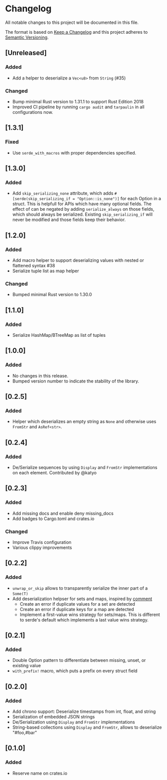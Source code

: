 # Changelog

All notable changes to this project will be documented in this file.

The format is based on [Keep a Changelog](http://keepachangelog.com/en/1.0.0/)
and this project adheres to [Semantic Versioning](http://semver.org/spec/v2.0.0.html).

## [Unreleased]

### Added

* Add a helper to deserialize a `Vec<u8>` from `String` (#35)

### Changed

* Bump minimal Rust version to 1.31.1 to support Rust Edition 2018
* Improved CI pipeline by running `cargo audit` and `tarpaulin` in all configurations now.

## [1.3.1]

### Fixed

* Use `serde_with_macros` with proper dependencies specified.

## [1.3.0]

### Added

* Add `skip_serializing_none` attribute, which adds `#[serde(skip_serializing_if = "Option::is_none")]` for each Option in a struct.
    This is helpfull for APIs which have many optional fields.
    The effect of can be negated by adding `serialize_always` on those fields, which should always be serialized.
    Existing `skip_serializing_if` will never be modified and those fields keep their behavior.

## [1.2.0]

### Added

* Add macro helper to support deserializing values with nested or flattened syntax #38
* Serialize tuple list as map helper

### Changed

* Bumped minimal Rust version to 1.30.0

## [1.1.0]

### Added

* Serialize HashMap/BTreeMap as list of tuples

## [1.0.0]

### Added

* No changes in this release.
* Bumped version number to indicate the stability of the library.

## [0.2.5]

### Added

* Helper which deserializes an empty string as `None` and otherwise uses `FromStr` and `AsRef<str>`.

## [0.2.4]

### Added

* De/Serialize sequences by using `Display` and `FromStr` implementations on each element. Contributed by @katyo

## [0.2.3]

### Added

* Add missing docs and enable deny missing_docs
* Add badges to Cargo.toml and crates.io

### Changed

* Improve Travis configuration
* Various clippy improvements

## [0.2.2]

### Added

* `unwrap_or_skip` allows to transparently serialize the inner part of a `Some(T)`
* Add deserialization helpser for sets and maps, inspired by [comment](https://github.com/serde-rs/serde/issues/553#issuecomment-299711855)
    * Create an error if duplicate values for a set are detected
    * Create an error if duplicate keys for a map are detected
    * Implement a first-value wins strategy for sets/maps. This is different to serde's default
        which implements a last value wins strategy.

## [0.2.1]

### Added

* Double Option pattern to differentiate between missing, unset, or existing value
* `with_prefix!` macro, which puts a prefix on every struct field

## [0.2.0]

### Added

* Add chrono support: Deserialize timestamps from int, float, and string
* Serialization of embedded JSON strings
* De/Serialization using `Display` and `FromStr` implementations
* String-based collections using `Display` and `FromStr`, allows to deserialize "#foo,#bar"

## [0.1.0]

### Added

* Reserve name on crates.io
